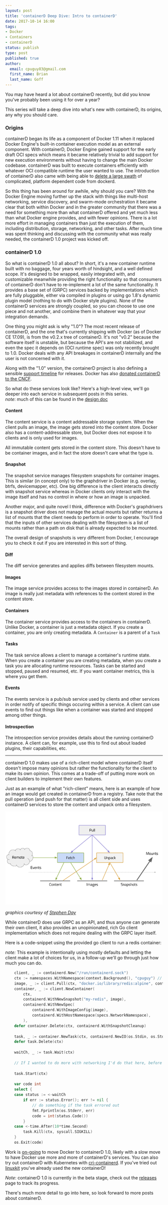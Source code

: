 ```yaml
---
layout: post
title: 'containerD Deep Dive: Intro to containerD'
date: 2017-10-14 16:00
tags:
- Docker
- Containers
- containerD
status: publish
type: post
published: true
author:
  email: cpuguy83@gmail.com
  first_name: Brian
  last_name: Goff
---
```


You may have heard a lot about containerD recently, but did you know you've
probably been using it for over a year?

This series will take a deep dive into what's new with containerD, its origins,
any why you should care.

<!--break-->

### Origins

containerD began its life as a component of Docker 1.11 when it replaced
Docker Engine's built-in container execution model as an external component.
With containerD, Docker Engine gained support for the early draft OCI specs
which means it became relatively trivial to add support for new execution
environments without having to change the main Docker codebase. containerD was
built to execute containers efficiently with whatever OCI compatible runtime
the user wanted to use. The introduction of containerD also came with being
able to
[delete a large swath](https://github.com/moby/moby/pull/20662/commits/6eebe85290327ee9934ea996b6ef82c579789d97)
of complicated, platform dependent code from dockerd.

So this thing has been around for awhile, why should you care? With the Docker
Engine moving further up the stack with things like multi-host networking,
service discovery, and swarm-mode orchestration it became clear that both within
Docker and in the greater community that there was a need for something more than
what containerD offered and yet much less than what Docker engine provides, and
with fewer opinions.
There is a lot more effort in managing containers than just the execution of them,
including distribution, storage, networking, and other tasks. After much time
was spent thinking and discussing with the community what was really needed, the
containerD 1.0 project was kicked off.

### containerD 1.0

So what is containerD 1.0 all about? In short, it's a new container runtime
built with no baggage, four years worth of hindsight, and a well defined scope.
It's designed to be wrapped, easily integrated with, and customizable meanwhile
providing the right functionality so that consumers of containerD don't have to
re-implement a lot of the same functionality. It provides a base set of (GRPC)
services backed by implementations which are fully pluggable, either via
compiled in plugins or using go 1.8's dynamic plugin model (nothing to do with
Docker style plugins).
None of the containerD services are strongly coupled, so you can choose to use
one piece and not another, and combine them in whatever way that your integration
demands.

One thing you might ask is why "1.0"? The most recent release of containerD, and
the one that's currently shipping with Docker (as of Docker CE 17.09), is from
the v0.2.x tree of containerD. It's not "v0.2" because the software itself is
unstable, but because the API's are not stabilized, and even the spec it depends
on (OCI runtime spec) was only recently brought to 1.0. Docker deals with any
API breakages in containerD internally and the user is not concerned with it.

Along with the "1.0" version, the containerD project is also defining a sensible
[support timeline](https://github.com/containerd/containerd/blob/master/RELEASES.md#support-horizon)
for releases.
Docker has also
[donated containerD to the CNCF](https://www.cncf.io/announcement/2017/03/29/containerd-joins-cloud-native-computing-foundation/).

So what do these services look like? Here's a high-level view, we'll go deeper
into each service in subsequent posts in this series.  
*note*: much of this can be found in the
[design doc](https://github.com/containerd/containerd/blob/master/design/architecture.md)

#### Content

The content service is a content addressable storage system. When the client pulls
an image, the image gets stored into the content store. Docker also has a
content-addressable store, but Docker does not expose it to clients and is only
used for images.

All immutable content gets stored in the content store. This doesn't have to be
container images, and in fact the store doesn't care what the type is.

#### Snapshot

The snapshot service manages filesystem snapshots for container images. This is
similar (in concept only) to the graphdriver in Docker (e.g. overlay, btrfs,
devicemapper, etc).  One big difference is the client interacts directly with
snapshot service whereas in Docker clients only interact with the image itself
and has no control in where or how an image is unpacked.

Another major, and quite novel I think, difference with Docker's graphdrivers
is a snapshot driver does not manage the actual mounts but rather returns a
list of mounts that the client needs to perform in order to operate. You'll
find that the inputs of other services dealing with the filesystem is a list of
mounts rather than a path on disk that is already expected to be mounted.

The overall design of snapshots is very different from Docker, I encourage you
to check it out if you are interested in this sort of thing.

#### Diff

The diff service generates and applies diffs between filesystem mounts.

#### Images

The image service provides access to the images stored in containerD. An image
is really just metadata with references to the content stored in the content
store.

#### Containers

The container service provides access to the containers in containerD. Unlike
Docker, a container is just a metadata object. If you create a container, you
are only creating metadata. A `Container` is a parent of a `Task`

#### Tasks

The task service allows a client to manage a container's runtime state. When
you create a container you are creating metadata, when you create a task you
are allocating runtime resources. Tasks can be started and stopped, paused and
resumed, etc. If you want container metrics, this is where you get them.

#### Events

The events service is a pub/sub service used by clients and other services in
order notify of specific things occuring within a service. A client can use
events to find out things like when a container was started and stopped among
other things.

#### Introspection

The introspection service provides details about the running containerD instance.
A client can, for example, use this to find out about loaded plugins, their
capabilities, etc.

----

containerD 1.0 makes use of a rich-client model where containerD itself doesn't
impose many opinions but rather the functionality for the client to make its
own opinion. This comes at a trade-off of putting more work on client builders
to implement their own features.

Just as an example of what "rich-client" means, here is an example of how an
image would get created in containerD from a registry. Take note that the pull
operation (and push for that matter) is all client side and uses containerD
services to store the content and unpack onto a filesystem.

[![containerd-dataflow-pull](/assets/containerd-dataflow-pull.png)](/assets/containerd-dataflow-pull.png)

*graphics courtesy of [Stephen Day](https://github.com/stevvooe)*


While containerD does use GRPC as an API, and thus anyone can generate their
own client, it also provides an unopinionated, rich Go client implementation
which does not require dealing with the GRPC layer itself.

Here is a code-snippet using the provided go client to run a redis container:

*note:* This example is intentionally using mostly defaults and letting the client
make a lot of choices for us, in a follow-up we'll go through just how much you
can do.

```go
	client, _ := containerd.New("/run/containerd.sock")
	ctx := namespaces.WithNamespace(context.Background(), "cpuguy") // note everything is namespaced
	image, _ := client.Pull(ctx, "docker.io/library/redis:alpine", containerd.WithPullUnpack)
	container, _ := client.NewContainer(
		ctx,
		containerd.WithNewSnapshot("my-redis", image),
		containerd.WithNewSpec(
			containerd.WithImageConfig(image),
			containerd.WithHostNamespace(specs.NetworkNamespace),
		),
	defer container.Delete(ctx, containerd.WithSnapshotCleanup)

	task, _ := container.NewTask(ctx, containerd.NewIO(os.Stdin, os.Stdout, os.Stderr))
	defer task.Delete(ctx)

	waitCh, _ := task.Wait(ctx)

	// If I wanted to do more with networking I'd do that here, before `task.Start()`

	task.Start(ctx)

	var code int
	select {
	case status := <-waitCh
		if err := status.Error(); err != nil {
			// do something if the task errored out
			fmt.Fprintln(os.Stderr, err)
			code = int(status.Code())
		}
	case <-time.After(10*time.Second)
		task.Kill(ctx, syscall.SIGKILL)
	}
	os.Exit(code)
```

Work is [on-going](https://github.com/moby/moby/pull/34895) to move Docker to
containerD 1.0, likely with a slow move to have Docker use more and more of
containerD's services.
You can also try out containerD with Kubernetes with
[cri-containerd](https://github.com/kubernetes-incubator/cri-containerd/releases).
If you've tried out [linuxkit](https://github.com/linuxkit/linuxkit) you've
already used the new containerD!

*Note*: containerD 1.0 is currently in the beta stage, check out the
[releases](https://github.com/containerd/containerd/releases) page to track its
progress.

There's much more detail to go into here, so look forward to more posts about
containerD.
